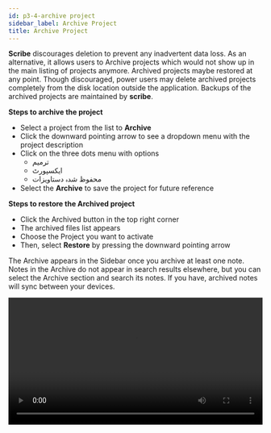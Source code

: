 ```yaml
---
id: p3-4-archive project
sidebar_label: Archive Project
title: Archive Project
---
```


**Scribe** discourages deletion to prevent any inadvertent data loss. As an alternative, it allows users to Archive projects which would not show up in the main listing of projects anymore. Archived projects maybe restored at any point. Though discouraged, power users may delete archived projects completely from the disk location outside the application. Backups of the archived projects are maintained by **scribe**.

**Steps to archive the project**
- Select a project from the list to **Archive**
- Click the downward pointing arrow to see a dropdown menu with the project description
- Click on the three dots menu with options
   - ترمیم
   - ايکسپورٹ
   - محفوظ شدہ دستاويزات
- Select the **Archive** to save the project for future reference

**Steps to restore the Archived project**

- Click the Archived button in the top right corner
- The archived files list appears
- Choose the Project you want to activate
- Then, select **Restore** by pressing the downward pointing arrow

The Archive appears in the Sidebar once you archive at least one note. Notes in the Archive do not appear in search results elsewhere, but you can select the Archive section and search its notes. If you have, archived notes will sync between your devices.

<video controls src="/assets/softdelete.mov" width="100%" type="video/mov">

